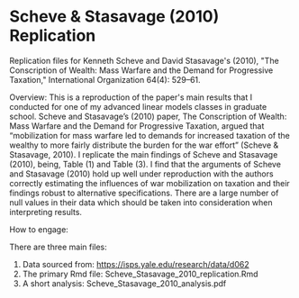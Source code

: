 # Scheve & Stasavage (2010) Replication

Replication files for Kenneth Scheve and David Stasavage's (2010), "The Conscription of Wealth: Mass Warfare and the Demand for Progressive Taxation," International Organization 64(4): 529–61.

Overview: This is a reproduction of the paper's main results that I conducted for one of my advanced linear models classes in graduate school. Scheve and Stasavage’s (2010) paper, The Conscription of Wealth: Mass Warfare and the Demand for Progressive Taxation, argued that “mobilization for mass warfare led to demands for increased taxation of the wealthy to more fairly distribute the burden for the war effort” (Scheve & Stasavage, 2010). I replicate the main findings of Scheve and Stasavage (2010), being, Table (1) and Table (3). I find that the arguments of Scheve and Stasavage (2010) hold up well under reproduction with the authors correctly estimating the influences of war mobilization on taxation and their findings robust to alternative specifications. There are a large number of null values in their data which should be taken into consideration when interpreting results. 

How to engage:

There are three main files:
1. Data sourced from: https://isps.yale.edu/research/data/d062
2. The primary Rmd file: Scheve_Stasavage_2010_replication.Rmd
3. A short analysis: Scheve_Stasavage_2010_analysis.pdf

